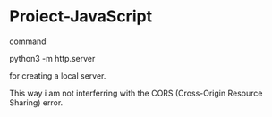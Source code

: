 # Proiect-JavaScript

command

python3 -m http.server

for creating a local server.

This way i am not interferring with the CORS (Cross-Origin Resource Sharing) error.
